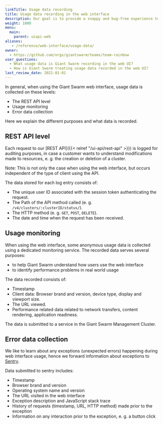 ```yaml
---
linkTitle: Usage data recording
title: Usage data recording in the web interface
description: Our goal is to provide a snappy and bug-free experience to you when using our web interface. To achieve that goal, we collect some usage data. Here we explain in detail what we collect and how.
weight: 1000
menu:
  main:
    parent: uiapi-web
aliases:
   - /reference/web-interface/usage-data/
owner:
  - https://github.com/orgs/giantswarm/teams/team-rainbow
user_questions:
  - What usage data is Giant Swarm recording in the web UI?
  - How is Giant Swarm treating usage data recorded in the web UI?
last_review_date: 2021-01-01
---
```


In general, when using the Giant Swarm web interface, usage data is collected on these levels:

- The REST API level
- Usage monitoring
- Error data collection

Here we explain the different purposes and what data is recorded.

## REST API level

Each request to our [REST API]({{< relref "/ui-api/rest-api" >}}) is logged for auditing purposes, in case a customer wants to understand modifications made to resources, e. g. the creation or deletion of a cluster.

Note: This is not only the case when using the web interface, but occurs independent of the type of client using the API.

The data stored for each log entry consists of:

- The unique user ID associated with the session token authenticating the request.
- The Path of the API method called (e. g. `/v4/clusters/:clusterID/status/`).
- The HTTP method (e. g. `GET`, `POST`, `DELETE`).
- The date and time when the request has been received.

## Usage monitoring

When using the web interface, some anonymous usage data is collected using a dedicated monitoring service. The recorded data serves several purposes:

- to help Giant Swarm understand how users use the web interface
- to identify performance problems in real world usage

The data recorded consists of:

- Timestamp
- Client data: Browser brand and version, device type, display and viewport size.
- The URL viewed.
- Performance related data related to network transfers, content rendering, application readiness.

The data is submitted to a service in the Giant Swarm Management Cluster.

## Error data collection

We like to learn about any exceptions (unexpected errors) happening during web interface usage, hence we forward information about exceptions to [Sentry](https://sentry.io/welcome/).

Data submitted to sentry includes:

- Timestamp
- Browser brand and version
- Operating system name and version
- The URL visited in the web interface
- Exception description and JavaScript stack trace
- History of requests (timestamp, URL, HTTP method) made prior to the exception
- Information on any interaction prior to the exception, e. g. a button click
